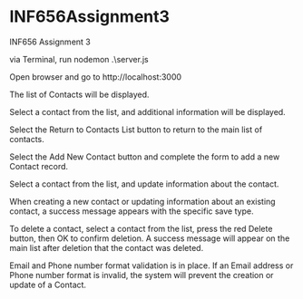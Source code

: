 # INF656Assignment3
INF656 Assignment 3

via Terminal, run nodemon .\server.js

Open browser and go to http://localhost:3000

The list of Contacts will be displayed.

Select a contact from the list, and additional information will be displayed.

Select the Return to Contacts List button to return to the main list of contacts.

Select the Add New Contact button and complete the form to add a new Contact record.

Select a contact from the list, and update information about the contact.

When creating a new contact or updating information about an existing contact, a success message appears with the specific save type.

To delete a contact, select a contact from the list, press the red Delete button, then OK to confirm deletion. A success message will appear on the main list after deletion that the contact was deleted.

Email and Phone number format validation is in place. If an Email address or Phone number format is invalid, the system will prevent the creation or update of a Contact.